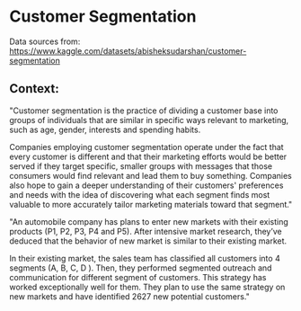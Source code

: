 # Customer Segmentation 

Data sources from: https://www.kaggle.com/datasets/abisheksudarshan/customer-segmentation

## Context: 

"Customer segmentation is the practice of dividing a customer base into groups of individuals that are similar in specific ways relevant to marketing, such as age, gender, interests and spending habits.

Companies employing customer segmentation operate under the fact that every customer is different and that their marketing efforts would be better served if they target specific, smaller groups with messages that those consumers would find relevant and lead them to buy something. Companies also hope to gain a deeper understanding of their customers' preferences and needs with the idea of discovering what each segment finds most valuable to more accurately tailor marketing materials toward that segment."

"An automobile company has plans to enter new markets with their existing products (P1, P2, P3, P4 and P5). After intensive market research, they’ve deduced that the behavior of new market is similar to their existing market.

In their existing market, the sales team has classified all customers into 4 segments (A, B, C, D ). Then, they performed segmented outreach and communication for different segment of customers. This strategy has worked exceptionally well for them. They plan to use the same strategy on new markets and have identified 2627 new potential customers."